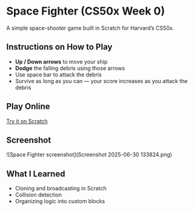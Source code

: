 # Space Fighter (CS50x Week 0)

A simple space-shooter game built in Scratch for Harvard’s CS50x.

## Instructions on How to Play
- **Up / Down arrows** to move your ship  
- **Dodge** the falling debris using those arrows
- Use space bar to attack the debris
- Survive as long as you can — your score increases as you attack the debris

## Play Online
[Try it on Scratch](https://scratch.mit.edu/projects/1193391011/)

## Screenshot
![Space Fighter screenshot](Screenshot 2025-06-30 133824.png)

## What I Learned
- Cloning and broadcasting in Scratch  
- Collision detection  
- Organizing logic into custom blocks
